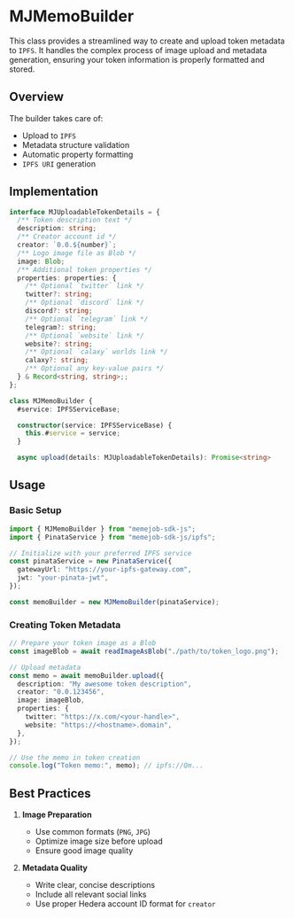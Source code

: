 # MJMemoBuilder

This class provides a streamlined way to create and upload token metadata to `IPFS`. It handles the complex process of image upload and metadata generation, ensuring your token information is properly formatted and stored.

## Overview

The builder takes care of:

- Upload to `IPFS`
- Metadata structure validation
- Automatic property formatting
- `IPFS URI` generation

## Implementation

```typescript
interface MJUploadableTokenDetails = {
  /** Token description text */
  description: string;
  /** Creator account id */
  creator: `0.0.${number}`;
  /** Logo image file as Blob */
  image: Blob;
  /** Additional token properties */
  properties: properties: {
    /** Optional `twitter` link */
    twitter?: string;
    /** Optional `discord` link */
    discord?: string;
    /** Optional `telegram` link */
    telegram?: string;
    /** Optional `website` link */
    website?: string;
    /** Optional `calaxy` worlds link */
    calaxy?: string;
    /** Optional any key-value pairs */
  } & Record<string, string>;;
};
```

```typescript
class MJMemoBuilder {
  #service: IPFSServiceBase;

  constructor(service: IPFSServiceBase) {
    this.#service = service;
  }

  async upload(details: MJUploadableTokenDetails): Promise<string>
```

## Usage

### Basic Setup

```typescript
import { MJMemoBuilder } from "memejob-sdk-js";
import { PinataService } from "memejob-sdk-js/ipfs";

// Initialize with your preferred IPFS service
const pinataService = new PinataService({
  gatewayUrl: "https://your-ipfs-gateway.com",
  jwt: "your-pinata-jwt",
});

const memoBuilder = new MJMemoBuilder(pinataService);
```

### Creating Token Metadata

```typescript
// Prepare your token image as a Blob
const imageBlob = await readImageAsBlob("./path/to/token_logo.png");

// Upload metadata
const memo = await memoBuilder.upload({
  description: "My awesome token description",
  creator: "0.0.123456",
  image: imageBlob,
  properties: {
    twitter: "https://x.com/<your-handle>",
    website: "https://<hostname>.domain",
  },
});

// Use the memo in token creation
console.log("Token memo:", memo); // ipfs://Qm...
```

## Best Practices

1. **Image Preparation**

   - Use common formats (`PNG`, `JPG`)
   - Optimize image size before upload
   - Ensure good image quality

2. **Metadata Quality**
   - Write clear, concise descriptions
   - Include all relevant social links
   - Use proper Hedera account ID format for `creator`
